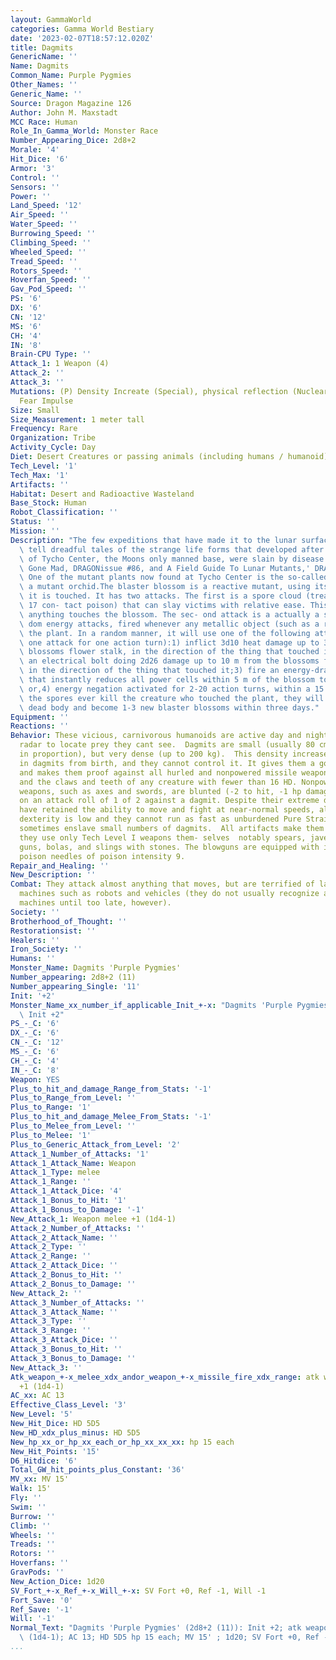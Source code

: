 ```yaml
---
layout: GammaWorld
categories: Gamma World Bestiary
date: '2023-02-07T18:57:12.020Z'
title: Dagmits
GenericName: ''
Name: Dagmits
Common_Name: Purple Pygmies
Other_Names: ''
Generic_Name: ''
Source: Dragon Magazine 126
Author: John M. Maxstadt
MCC Race: Human
Role_In_Gamma_World: Monster Race
Number_Appearing_Dice: 2d8+2
Morale: '4'
Hit_Dice: '6'
Armor: '3'
Control: ''
Sensors: ''
Power: ''
Land_Speed: '12'
Air_Speed: ''
Water_Speed: ''
Burrowing_Speed: ''
Climbing_Speed: ''
Wheeled_Speed: ''
Tread_Speed: ''
Rotors_Speed: ''
Hoverfan_Speed: ''
Gav_Pod_Speed: ''
PS: '6'
DX: '6'
CN: '12'
MS: '6'
CH: '4'
IN: '8'
Brain-CPU Type: ''
Attack_1: 1 Weapon (4)
Attack_2: ''
Attack_3: ''
Mutations: (P) Density Increate (Special), physical reflection (Nuclear), Radar(D)
  Fear Impulse
Size: Small
Size_Measurement: 1 meter tall
Frequency: Rare
Organization: Tribe
Activity_Cycle: Day
Diet: Desert Creatures or passing animals (including humans / humanoid)
Tech_Level: '1'
Tech_Max: '1'
Artifacts: ''
Habitat: Desert and Radioactive Wasteland
Base_Stock: Human
Robot_Classification: ''
Status: ''
Mission: ''
Description: "The few expeditions that have made it to the lunar surface and back\
  \ tell dreadful tales of the strange life forms that developed after the inhabitants\
  \ of Tycho Center, the Moons only manned base, were slain by disease. (See A World\
  \ Gone Mad, DRAGONissue #86, and A Field Guide To Lunar Mutants,' DRAGON issue #87.)\
  \ One of the mutant plants now found at Tycho Center is the so-called blaster blossom,\
  \ a mutant orchid.The blaster blossom is a reactive mutant, using its powers whenever\
  \ it is touched. It has two attacks. The first is a spore cloud (treated as intensity\
  \ 17 con- tact poison) that can slay victims with relative ease. This is fired whenever\
  \ anything touches the blossom. The sec- ond attack is a actually a series of ran-\
  \ dom energy attacks, fired whenever any metallic object (such as a robot) touches\
  \ the plant. In a random manner, it will use one of the following attacks (roll1d4,\
  \ one attack for one action turn):1) inflict 3d10 heat damage up to 3 m from the\
  \ blossoms flower stalk, in the direction of the thing that touched it; 2) fire\
  \ an electrical bolt doing 2d26 damage up to 10 m from the blossoms flower stalk,\
  \ in the direction of the thing that touched it;3) fire an energy-draining bolt\
  \ that instantly reduces all power cells within 5 m of the blossom to half energy;\
  \ or,4) energy negation activated for 2-20 action turns, within a 15 m radius. If\
  \ the spores ever kill the creature who touched the plant, they will grow in the\
  \ dead body and become 1-3 new blaster blossoms within three days."
Equipment: ''
Reactions: ''
Behavior: These vicious, carnivorous humanoids are active day and night, using their
  radar to locate prey they cant see.  Dagmits are small (usually 80 cm tall and broad
  in proportion), but very dense (up to 200 kg).  This density increase is constant
  in dagmits from birth, and they cannot control it. It gives them a good armor class
  and makes them proof against all hurled and nonpowered missile weapons, needlers,
  and the claws and teeth of any creature with fewer than 16 HD. Nonpowered edged
  weapons, such as axes and swords, are blunted (-2 to hit, -1 hp damage until sharpened)
  on an attack roll of 1 of 2 against a dagmit. Despite their extreme density, dagmits
  have retained the ability to move and fight at near-normal speeds, although their
  dexterity is low and they cannot run as fast as unburdened Pure Strain Humans.   Serfs
  sometimes enslave small numbers of dagmits.  All artifacts make them uneasy, and
  they use only Tech Level I weapons them- selves  notably spears, javelins, blow-
  guns, bolas, and slings with stones. The blowguns are equipped with insinuative
  poison needles of poison intensity 9.
Repair_and_Healing: ''
New_Description: ''
Combat: They attack almost anything that moves, but are terrified of large, self-propelled
  machines such as robots and vehicles (they do not usually recognize androids as
  machines until too late, however).
Society: ''
Brotherhood_of_Thought: ''
Restorationsist: ''
Healers: ''
Iron_Society: ''
Humans: ''
Monster_Name: Dagmits 'Purple Pygmies'
Number_appearing: 2d8+2 (11)
Number_appearing_Single: '11'
Init: '+2'
Monster_Name_xx_number_if_applicable_Init_+-x: "Dagmits 'Purple Pygmies' (2d8+2 (11)):\
  \ Init +2"
PS_-_C: '6'
DX_-_C: '6'
CN_-_C: '12'
MS_-_C: '6'
CH_-_C: '4'
IN_-_C: '8'
Weapon: YES
Plus_to_hit_and_damage_Range_from_Stats: '-1'
Plus_to_Range_from_Level: ''
Plus_to_Range: '1'
Plus_to_hit_and_damage_Melee_From_Stats: '-1'
Plus_to_Melee_from_Level: ''
Plus_to_Melee: '1'
Plus_to_Generic_Attack_from_Level: '2'
Attack_1_Number_of_Attacks: '1'
Attack_1_Attack_Name: Weapon
Attack_1_Type: melee
Attack_1_Range: ''
Attack_1_Attack_Dice: '4'
Attack_1_Bonus_to_Hit: '1'
Attack_1_Bonus_to_Damage: '-1'
New_Attack_1: Weapon melee +1 (1d4-1)
Attack_2_Number_of_Attacks: ''
Attack_2_Attack_Name: ''
Attack_2_Type: ''
Attack_2_Range: ''
Attack_2_Attack_Dice: ''
Attack_2_Bonus_to_Hit: ''
Attack_2_Bonus_to_Damage: ''
New_Attack_2: ''
Attack_3_Number_of_Attacks: ''
Attack_3_Attack_Name: ''
Attack_3_Type: ''
Attack_3_Range: ''
Attack_3_Attack_Dice: ''
Attack_3_Bonus_to_Hit: ''
Attack_3_Bonus_to_Damage: ''
New_Attack_3: ''
Atk_weapon_+-x_melee_xdx_andor_weapon_+-x_missile_fire_xdx_range: atk weapon melee
  +1 (1d4-1)
AC_xx: AC 13
Effective_Class_Level: '3'
New_Level: '5'
New_Hit_Dice: HD 5D5
New_HD_xdx_plus_minus: HD 5D5
New_hp_xx_or_hp_xx_each_or_hp_xx_xx_xx: hp 15 each
New_Hit_Points: '15'
D6_Hitdice: '6'
Total_GW_hit_points_plus_Constant: '36'
MV_xx: MV 15'
Walk: 15'
Fly: ''
Swim: ''
Burrow: ''
Climb: ''
Wheels: ''
Treads: ''
Rotors: ''
Hoverfans: ''
GravPods: ''
New_Action_Dice: 1d20
SV_Fort_+-x_Ref_+-x_Will_+-x: SV Fort +0, Ref -1, Will -1
Fort_Save: '0'
Ref_Save: '-1'
Will: '-1'
Normal_Text: "Dagmits 'Purple Pygmies' (2d8+2 (11)): Init +2; atk weapon melee +1\
  \ (1d4-1); AC 13; HD 5D5 hp 15 each; MV 15' ; 1d20; SV Fort +0, Ref -1, Will -1"
...
```

